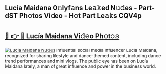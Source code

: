 ## Lucía Maidana O𝚗lyf𝚊ns Le𝚊𝚔ed N𝚞𝚍es - Part-dST Ph𝚘tos Vi𝚍eo - H𝚘t Part Le𝚊𝚔s CQV4p

# <h2><a href="http://hf77hxd.feru.top/?c=Luc%c3%ada+Maidana">🔗 👉 🔴 Lucía Maidana Vi𝚍𝚎o Ph𝚘t𝚘𝚜</a></h2>

[![Lucía Maidana Nu𝚍𝚎s](https://i.imgur.com/0TWrTi3.gif)](http://hf77hxd.feru.top/?c=Luc%c3%ada+Maidana)
Influential social media influencer Lucía Maidana, recognized for sharing lifestyle and dance-themed content, including dance trend performances and mini vlogs. The public eye has been on Lucía Maidana lately, a man of great influence and power in the business world. 
